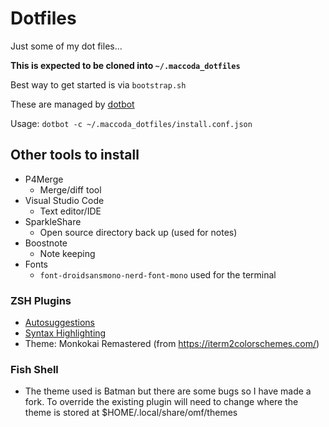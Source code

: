 # Dotfiles

Just some of my dot files...

**This is expected to be cloned into `~/.maccoda_dotfiles`**

Best way to get started is via `bootstrap.sh`

These are managed by [dotbot](https://github.com/anishathalye/dotbot)

Usage:
`dotbot -c ~/.maccoda_dotfiles/install.conf.json`

## Other tools to install

* P4Merge
    * Merge/diff tool
* Visual Studio Code
    * Text editor/IDE
* SparkleShare
    * Open source directory back up (used for notes)
* Boostnote
    * Note keeping
* Fonts
    * `font-droidsansmono-nerd-font-mono` used for the terminal


### ZSH Plugins

* [Autosuggestions](https://github.com/zsh-users/zsh-autosuggestions#oh-my-zsh)
* [Syntax Highlighting](https://github.com/zsh-users/zsh-syntax-highlighting)
* Theme: Monkokai Remastered (from https://iterm2colorschemes.com/)

### Fish Shell

- The theme used is Batman but there are some bugs so I have made a fork. To override the existing plugin will need to
  change where the theme is stored at $HOME/.local/share/omf/themes